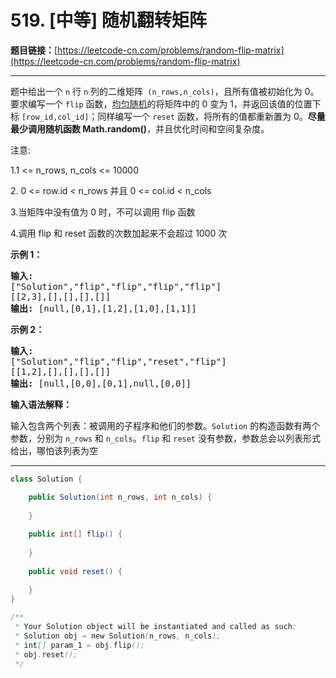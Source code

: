 # 519. [中等] 随机翻转矩阵

**题目链接：**[https://leetcode-cn.com/problems/random-flip-matrix](https://leetcode-cn.com/problems/random-flip-matrix)

---

<div class="content__1Y2H">
 <div class="notranslate">
  <p>题中给出一个 <code>n</code> 行 <code>n</code> 列的二维矩阵<code> (n_rows,n_cols)</code>，且所有值被初始化为 0。要求编写一个 <code>flip</code> 函数，<a href="https://en.wikipedia.org/wiki/Discrete_uniform_distribution">均匀随机</a>的将矩阵中的 0 变为 1，并返回该值的位置下标 <code>[row_id,col_id]</code>；同样编写一个 <code>reset</code> 函数，将所有的值都重新置为 0。<strong>尽量最少调用随机函数 Math.random()</strong>，并且优化时间和空间复杂度。</p> 
  <p>注意:</p> 
  <p>1.1 &lt;= n_rows, n_cols &lt;= 10000</p> 
  <p>2. 0 &lt;= row.id &lt; n_rows 并且 0 &lt;= col.id &lt; n_cols</p> 
  <p>3.当矩阵中没有值为 0 时，不可以调用 flip 函数</p> 
  <p>4.调用 flip 和 reset 函数的次数加起来不会超过 1000 次</p> 
  <p><strong>示例 1：</strong></p> 
  <pre class="language-text"><strong>输入: 
</strong>["Solution","flip","flip","flip","flip"]
[[2,3],[],[],[],[]]
<strong>输出: </strong>[null,[0,1],[1,2],[1,0],[1,1]]
</pre> 
  <p><strong>示例 2：</strong></p> 
  <pre class="language-text"><strong>输入: 
</strong>["Solution","flip","flip","reset","flip"]
[[1,2],[],[],[],[]]
<strong>输出: </strong>[null,[0,0],[0,1],null,[0,0]]</pre> 
  <p><strong>输入语法解释：</strong></p> 
  <p>输入包含两个列表：被调用的子程序和他们的参数。<code>Solution</code> 的构造函数有两个参数，分别为 <code>n_rows</code> 和 <code>n_cols</code>。<code>flip</code>&nbsp;和 <code>reset</code> 没有参数，参数总会以列表形式给出，哪怕该列表为空</p> 
 </div>
</div>

---

```java
class Solution {

    public Solution(int n_rows, int n_cols) {
        
    }
    
    public int[] flip() {
        
    }
    
    public void reset() {
        
    }
}

/**
 * Your Solution object will be instantiated and called as such:
 * Solution obj = new Solution(n_rows, n_cols);
 * int[] param_1 = obj.flip();
 * obj.reset();
 */
```